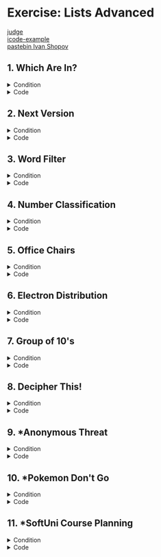 # Exercise: Lists Advanced

[judge](https://judge.softuni.org/Contests/1731/Lists-Advanced-Exercise) </br>
[icode-example](https://icode-example.ceo-py.eu/menu?language=Python&course=Fundamentals&module=Lists%20Advanced%20-%20Exercise) </br>
[pastebin Ivan Shopov](https://pastebin.com/4TgF7d7s) </br>

## 1. Which Are In?


<details><summary>Condition</summary>

You will be given two sequences of strings, separated by ", ". 
**Print a new list** containing only the strings from the **first input line**, 
which are **substrings** of **any string** in the **second input line**.

Example

| Input                                                       | Output                   |
|-------------------------------------------------------------|--------------------------|
| arp, live, strong</br>lively, alive, harp, sharp, armstrong | ['arp', 'live', 'strong' |
| tarp, mice, bull</br>lively, alive, harp, sharp, armstron   | [ ]                      |
   

</details>

<details> <summary>Code</summary>

```Python
list_one = input().split(", ")
list_two = input().split(", ")

result_list = list()

for n in list_one:
    for i in list_two:
        if n in i:
            result_list.append(n)
result_list = list(dict.fromkeys(result_list))
print(result_list)
```
whit function
```Python
words = input().split(", ")
check_if_words_are_in = input().split(", ")
list_with_checked_words = []


def which_are_in(string, check_strings):
    for word in string:
        for check_word in check_strings:
            if word in check_word:
                list_with_checked_words.append(word)
                break
    return list_with_checked_words


print(which_are_in(words, check_if_words_are_in))
```
solution of the task by Ivan Shopov
```Python
list_one, list_two = input().split(", "), input().split(", ")

result_list = list()
[result_list.append(n) for n in list_one for i in list_two if n in i]
result_list = list(dict.fromkeys(result_list))
print(result_list)
```

</details>

## 2. Next Version


<details><summary>Condition</summary>

You are fed up with changing the version of your software manually. Instead, you will create a little script that will make it for you.
You will be given a string representing the version of your software in the format: "{n1}.{n2}.{n3}". Your task is to print the next version. For example, if the current version is "1.3.4", the next version will be "1.3.5". 
The only rule is that the numbers cannot be greater than 9. If it happens, set the current number to 0 and increase the previous number. For more clarification, see the examples below. 
Note: there will be no case in which the first number will become greater than 9.

Example

| Input | Output |
|-------|--------|
| 1.2.3 | 1.2.4  |
| 1.3.9 | 1.4.0  |
| 3.9.9 | 4.0.0  |

</details>

<details> <summary>Code</summary>

The idea here is to turn it into an integer, add one, and turn it back into a list
```Python
version = int(input().replace('.', ''))
new_version = ".".join(str(version+1))
print(new_version)
```
The idea here is to loop by index, check for >9, add one, 
and carry the difference forward because the check starts from back to front
```Python
version = [int(digit) for digit in input().split(".")]
version[-1] += 1
for index in range(len(version) -1, 0, -1):
    if version[index] > 9:
        version[index] = 0
        version[index -1] += 1
print(".".join(str(digit) for digit in version))
```

```Python
program_version = [int(n) for n in input().split(".")]

new_version = program_version.copy()

if new_version[-1] + 1 > 9:
    new_version[1] = new_version[1] + 1
    new_version[2] = 0

else:
    new_version[2] = new_version[2] + 1

if new_version[1] + 1 > 10:
    new_version[0] = new_version[0] + 1
    new_version[1] = 0

print(f"{new_version[0]}.{new_version[1]}.{new_version[2]}")
```
</details>

## 3. Word Filter

<details><summary>Condition</summary>

Using **comprehension**, write a program that receives some **text**, separated by **space**, 
and takes only those words whose length is **even**. Print each word on a new line.

Example

| Input                    | Output                     |
|--------------------------|----------------------------|
| kiwi orange banana apple | kiwi</br>orange</br>banana |
| pizza cake pasta chips   | cake                       |

</details>

<details> <summary>Code</summary>

```Python
word_input = input().split(" ")
word_filter = [word for word in word_input if len(word) % 2 == 0]
""" print to new line whit for loop"""
# for w in word_filter:
#     print(w)
""" print to new line whit join method"""
print("\n".join(word_filter))
```
solution of the task by kumchovylcho
```Python
words = input().split()


def even_length(text):
    for word in text:
        if len(word) % 2 == 0:
            print(word)


even_length(words)
```
solution of the task by Ceo
```Python
[print(text) for text in input().split() if len(text) % 2 == 0]
```
</details>

## 4. Number Classification

<details><summary>Condition</summary>

Using a **list comprehension**, write a program that receives **numbers**, separated by comma and space **", "**, and prints all the **positive**, **negative**, **even**, and **odd** numbers on separate lines as shown below.

_Note: Zero is counted as a positive number_


Example

| Input                                     | Output                                                                                                                       |
|-------------------------------------------|------------------------------------------------------------------------------------------------------------------------------|
| 1, -2, 0, 5, 3, 4, -100, -20, 12, 19, -33 | Positive: 1, 0, 5, 3, 4, 12, 19</br>Negative: -2, -100, -20, -33</br>Even: -2, 0, 4, -100, -20, 12</br>Odd: 1, 5, 3, 19, -33 |
| 1, 2, 53, 2, 21	                          | Positive: 1, 2, 53, 2, 21</br>Negative:</br>Even: 2, 2</br>Odd: 1, 53, 21                                                    | 
    

</details>

<details> <summary>Code</summary>

```Python
def positive_numbers(positive):
    positive_num = [pos for pos in positive if pos >= 0]
    return positive_num


def negative_numbers(negative):
    negativ_num = [neg for neg in negative if neg < 0]
    return negativ_num


def even_numbers(even):
    even_num = [ev for ev in even if ev % 2 == 0]
    return even_num


def odd_numbers(odd):
    odd_list = [od for od in odd if od % 2 != 0]
    return odd_list


def number_classification(check_list):

    print(f"Positive: {', '.join(map(str, positive_numbers(check_list)))}")
    print(f"Negative: {', '.join(map(str, negative_numbers(check_list)))}")
    print(f"Even: {', '.join(map(str, even_numbers(check_list)))}")
    print(f"Odd: {', '.join(map(str, odd_numbers(check_list)))}")


check_list = list(map(int, input().split(", ")))
number_classification(check_list)
```
```Python
def positive_numbers(list_of_numbers):
    return ", ".join([number for number in list_of_numbers if int(number) >= 0])
 
 
def negative_numbers(list_of_numbers):
    return ", ".join([number for number in list_of_numbers if int(number) < 0])
 
 
def even_numbers(list_of_numbers):
    return ", ".join([number for number in list_of_numbers if int(number) % 2 == 0])
 
 
def odd_numbers(list_of_numbers):
    return ", ".join([number for number in list_of_numbers if int(number) % 2 != 0])
 
 
numbers = input().split(", ")
print(f"Positive: {positive_numbers(numbers)}")
print(f"Negative: {negative_numbers(numbers)}")
print(f"Even: {even_numbers(numbers)}")
print(f"Odd: {odd_numbers(numbers)}")
```
```Python
number_list = [int(n) for n in input().split(", ")]

negative = [number for number in number_list if number < 0]
positive = [number for number in number_list if number >= 0]

odd = [number for number in number_list if number % 2 != 0]
even = [number for number in number_list if number % 2 == 0]

print("Positive:", end=" ")
print(*positive, sep = ", ")
print("Negative:", end=" ")
print(*negative, sep = ", ")
print("Even:", end=" ")
print(*even, sep = ", ")
print("Odd:", end=" ")
print(*odd, sep = ", ")
```

</details>

## 5. Office Chairs


<details><summary>Condition</summary>

_You are a facility manager at a large business center. One of your responsibilities is to check 
if each conference room in the center has enough chairs for the visitors._

On the first line, you will be given an integer n representing **the number of rooms** in the business center. 
On the following **n lines** for each room, you will receive information about the chairs in the room and 
the number of **visitors**. Each **chair** will be presented with the char **"X"**. 
Next, there will be a **single space** and the number of visitors at the end. 
For example: **"XXXXX 4"** (**5 chairs** and **4 visitors**). 
Keep track of the free chairs:
* If there are not enough chairs in a specific room, print the following message: "{needed_chairs_in_room} more chairs needed in room {number_of_room}". The rooms start from 1.
* Otherwise, print: "Game On, {total_free_chairs} free chairs left".


Example

| Input                                        | Output                                                             |
|----------------------------------------------|--------------------------------------------------------------------|
| 4</br>XXXX 4</br>XX 1</br>XXXXXX 3</br>XXX 3 | Game On, 4 free chairs left                                        |
| 3</br>XXXXXXX 5</br>XXXX 5</br>XXXXXX 8</br> | 1 more chairs needed in room 2</br> 2 more chairs needed in room 3 |

</details>

<details> <summary>Code</summary>

```Python
rooms_number = int(input())
free_chairs = 0

for room in range(1, rooms_number + 1):
    chairs, visitors = input().split()
    chairs = len(chairs)  # брой на столовете
    visitors = int(visitors)  # брой на посетителите
    if chairs >= visitors:
        free_chairs += (chairs - visitors)
    else:
        need_chairs = visitors - chairs
        print(f"{need_chairs} more chairs needed in room {room}")
        free_chairs += (chairs - visitors)

if free_chairs >= 0:
    print(f"Game On, {free_chairs} free chairs left")
```

```Python
number_rooms = int(input())

enough_chairs = True
chairs_left = 0


def check_chairs(chairs, people, room_floor):
    if chairs < people:
        result = people - chairs
        global enough_chairs
        enough_chairs = False
        return print(f"{result} more chairs needed in room {room_floor}")
    else:
        global chairs_left
        chairs_left += chairs - people


for room in range(1, number_rooms + 1):
    room_input, chairs = input().split()
    check_chairs(len(room_input), int(chairs), room)

if enough_chairs:
    print(f"Game On, {chairs_left} free chairs left")
```

</details>

## 6. Electron Distribution


<details><summary>Condition</summary>

_You are a mad scientist, and you have decided to play with electron distribution among atom shells. 
The basic idea of electron distribution is that electrons should fill a shell until it holds the maximum number of electrons._

You will receive a single integer - the **number of electrons**. 
our task is to **fill shells until there are no more electrons left**. 
The rules for electron distribution are as follows:

* The maximum number of electrons in a shell can be 2n**2, where n is the **position** of a shell (starting from 1). 
For example, the maximum number of electrons in the 3rd shield can be 2\*3\**2 = 18.
* You should start **filling** the shells from the **first one** at the first position.
* If the electrons are enough to **fill** the first shell, the left **unoccupied electrons** should fill the following shell and so on.

In the end, **print a list with the filled shells.**

Example

| Input | Output         |
|-------|----------------|
| 10    | [2, 8]         |
| 44    | [2, 8, 18, 16] |

</details>

<details> <summary>Code</summary>

```Python
num = int(input())
shells = []
count = 1

while num > 0:
    fill_shells = min(2 * count ** 2, num) # uses the min() function to select the smaller value between 2 * count ** 2 and num.
    shells.append(fill_shells)
    num -= fill_shells
    count += 1

print(shells)
```
solution of the task by Ivan Shopov
```Python
number_of_electrons = int(input())
shells = []
for shell in range(1, number_of_electrons + 1):
    max_electrons_in_current_shell = 2 * shell ** 2
    if number_of_electrons >= max_electrons_in_current_shell:
        shells.append(max_electrons_in_current_shell)
        number_of_electrons -= max_electrons_in_current_shell
        if number_of_electrons == 0 :
            break
    else:
        shells.append(number_of_electrons)
        break
print(shells)
```
solution of the task by Ceo
```Python
number = int(input())
new_list = []
i = 0

while 0 < number:

    i += 1
    shell = 2 * i ** 2

    if number >= shell:
        new_list.append(shell)
        number -= shell
    else:
        new_list.append(number)
        number = 0

print(new_list)
```
solution of the task by Kumchovalcho
```Python
number = int(input())
n = 1
lst = []
while number > 0:
    electron = 2*n**2
    lst.append(min(number, electron))
    number -= lst[-1]
    n += 1
```
</details>

## 7. Group of 10's


<details><summary>Condition</summary>

Write a program that receives a sequence of numbers (a string containing integers separated by ", ") 
and prints the numbers sorted into lists of 10's in the format</br> **"Group of {group}'s: {list_of_numbers}**".
Examples:</br>
* The numbers 2, 8, 4, and 10 fall into the group of 10's.</br>
* The numbers 13, 19, 14, and 15 fall into the group of 20's.</br>
For more clarification, see the examples below.

Example

| Input                            | Output                                                                                                                                   |
|----------------------------------|------------------------------------------------------------------------------------------------------------------------------------------|
| 8, 12, 38, 3, 17, 19, 25, 35, 50 | 	Group of 10's: [8, 3]</br>Group of 20's: [12, 17, 19]</br>Group of 30's: [25]</br>Group of 40's: [38, 35]</br>Group of 50's: [50] 1.2.4 |
| 1, 3, 3, 4, 34, 35, 25, 21, 33   | Group of 10's: [1, 3, 3, 4]</br>Group of 20's: []</br>Group of 30's: [25, 21]</br>Group of 40's: [34, 35, 33]                            |

</details>

<details> <summary>Code</summary>

```Python
sequence = list(map(int, input().split(", ")))

max_sequence = max(sequence)

for group_start in range(1, max_sequence + 1, 10):
    group_end = group_start + 9
    group_numbers = [num for num in sequence if group_start <= num <= group_end]
    print(f"Group of {group_end}'s: {group_numbers}")
```
solution of the task by Ivan Shopov
```Python
numbers = [int(number) for number in input().split(", ")]
current_group = 10
while numbers:
    filtered_numbers_for_current_group = [number for number in numbers if number <= current_group]
    print(f"Group of {current_group}'s: {filtered_numbers_for_current_group}")
    current_group += 10
    numbers = [number for number in numbers if number not in filtered_numbers_for_current_group]
```
solution of the task by Ceo
```Python
number_list = [int(n) for n in input().split(", ")]

for n in range(1, 11):
    check_list = list()
    if len(number_list) != 0:
        [check_list.append(i) for i in number_list if i <= (n * 10)]
        [number_list.remove(o) for o in check_list]
        print(f"Group of {n * 10}'s: {check_list}")

```
solution of the task by Taner
```Python
numbers = [int(n) for n in input().split(", ")]
check_numbers = list()

for number in range(1, 10 + 1):
    check_numbers.clear()
    if len(numbers) != 0:
        for num in numbers:
            if int(num) <= number * 10:
                check_numbers.append(num)
        for d in check_numbers:
            numbers.remove(d)

        print(f"Group of {number * 10}'s: {check_numbers}")
```

</details>

## 8. Decipher This!


<details><summary>Condition</summary>

You are given a **secret message** you should **decipher**. 
To do that, you need to know that **in each word**:
* the second and the **last letter** are **switched** (e.g., Holle means Hello)
* the first letter is **replaced** by its **character code** (e.g., 72 means H)

Example

| Input               | Output         |
|---------------------|----------------|
| 72olle 103doo 100ya | Hello good day |
| 82yade 115te 103o   | Ready set go   |

    

</details>

<details> <summary>Code</summary>

```Python
message = input().split()
words, numbers = [], []

# Обхождаме всяка дума във входните данни
for word in message:
    # Инициализираме празни низове за числата и буквите
    num, let = "", ""

    for symbol in word:
        # Проверяваме дали символът е цифра или буква
        if symbol.isdigit():
            # Ако е цифра, добавяме я към низа за числата
            num += symbol
        else:
            # Ако е буква, добавяме я към низа за буквите
            let += symbol

    # Конвертираме числата в цяло число и ги добавяме към списъка с числата
    numbers.append(int(num))

    # Проверяваме дължината на низа за буквите и го променяме, ако не е с дължина 1
    if len(let) != 1:
        let = f"{let[-1]}{let[1:-1]}{let[0]}"

    # Добавяме променения низ за буквите към списъка с думите
    words.append(let)

# Обхождаме списъците с числа и думи паралелно и генерираме изхода
for numer, word in zip(numbers, words):
    print(f"{chr(numer)}{word}", end=" ")
```
solution of the task by Ceo
```Python
message = input().split()

words = []
for word in message:
    num, let = "", ""
    for symbol in word:
        if symbol.isdigit():
            num += symbol
        else:
            let += symbol
    if len(let) != 1:
        let = f"{let[-1]}{let[1:-1]}{let[0]}"
    words.append(f"{chr(int(num))}{let}")

print(*words, end=' ')
```
solution of the task by kumchovalcho
```Python
words = input().split()
result = []

for word in words:
    cur_word = list(word)

    char_code = []
    while cur_word[0].isdigit():
        char_code.append(cur_word.pop(0))

    cur_word.insert(0, chr(int("".join(char_code))))
    cur_word[1], cur_word[-1] = cur_word[-1], cur_word[1]

    result.append("".join(cur_word))

print(" ".join(result))
```

</details>

## 9. *Anonymous Threat


<details><summary>Condition</summary>

Anonymous has created a hyper cyber virus, which steals data from the CIA. The virus is known for its innovative and unbelievably clever merging and dividing data into partitions. As the lead security developer in the CIA, you have been tasked to analyze the software of the virus and observe its actions on the data. 
You will receive a single input line containing strings, separated by spaces. The strings may contain any ASCII character except whitespace. Then you will begin receiving commands in one of the following formats:

* merge {startIndex} {endIndex}
* divide {index} {partitions}

Every time you receive the merge command, you must merge all elements from the startIndex to the endIndex. In other words, you should concatenate them. 

**Example: {abc, def, ghi} -> merge 0 1 -> {abcdef, ghi}**

If any of the given indexes is out of the array, you must take only the range that is inside the array and merge it.
Every time you receive the divide command, you must divide the element at the given index into several small substrings with equal length. The count of the substrings should be equal to the given partitions. 

**Example: {abcdef, ghi, jkl} -> divide 0 3 -> {ab, cd, ef, ghi, jkl}**

If the string cannot be exactly divided into the given partitions, make all partitions except the last with equal lengths and make the last one - the longest. 

**Example: {abcd, efgh, ijkl} -> divide 0 3 -> {a, b, cd, efgh, ijkl}**

The input ends when you receive the command "3:1". At that point, you must print the resulting elements, joined by a space.

Input

* The first input line will contain the array of data.
* On the next several input lines, you will receive commands in the format specified above.
* The input ends when you receive the command "3:1".

Output

* As output, you must print a single line containing the elements of the array, joined by a space.



Example

| Input                                                                       | Output                             |
|-----------------------------------------------------------------------------|------------------------------------|
| Ivo Johny Tony Bony Mony</br>merge 0 3</br>merge 3 4</br>merge 0 3</br>3:1  | IvoJohnyTonyBonyMony               |
| abcd efgh ijkl mnop qrst uvwx yz</br>merge 4 10</br>divide 4 5</br>3:1</br> | abcd efgh ijkl mnop qr st uv wx yz |

    

</details>

<details> <summary>Code</summary>

```Python
main_string = input().split()
commands = input()

while commands != "3:1":
    command, start_index, end_index = [int(x) if x[-1].isdigit() else x for x in commands.split()]
    
    if command == "merge":
        if start_index < 0:
            start_index = 0
        if start_index < end_index:
            how_long = len(main_string)
            if end_index >= how_long:
                end_index = how_long - 1
            for num in range(start_index, end_index):
                main_string[start_index] += f"{main_string.pop(start_index + 1)}"
    
    elif command == "divide":
        index_ = start_index
        partitions = end_index
        if 0 <= index_ < len(main_string):
            how_long = len(main_string[index_])
            space_between = how_long // partitions
            string_to_change = main_string.pop(index_)
            result_ = []
            for x in range(partitions - 1):
                result_.append(string_to_change[:space_between])
                string_to_change = string_to_change[space_between:]
            result_.append(string_to_change)
            for x in result_[::-1]:
                main_string.insert(index_, x)
    
    commands = input()

print(" ".join(main_string))
```
solution of the task by Ceo
```Python
words = input().split()


def merge(start_index, end_index, words):
    current_merge = []
    all_in_one_string = ""
    if start_index < 0:
        start_index = 0
    elif start_index > len(words):
        start_index = len(words) - 2
    if end_index > len(words):
        end_index = len(words) - 1
    current_merge += words[start_index:end_index + 1]
    for word in current_merge:
        all_in_one_string += word
    del words[start_index:end_index + 1]
    words.insert(start_index, all_in_one_string)


def divide(divide_index, how_many_pieces, words):
    how_long = len(words[divide_index])
    space_between = how_long // how_many_pieces
    string_to_change = words.pop(divide_index)
    result_ = []
    for x in range(how_many_pieces - 1):
        result_.append(string_to_change[:space_between])
        string_to_change = string_to_change[space_between:]
    result_.append(string_to_change)
    for x in result_[::-1]:
        words.insert(divide_index, x)


command = input()
while command != "3:1":
    command = command.split()
    operation = command[0]
    if operation == "merge":
        merge(int(command[1]), int(command[2]), words)
    elif operation == "divide":
        divide(int(command[1]), int(command[2]), words)
    command = input()

print(*words)
```
</details>


## 10. *Pokemon Don't Go


<details><summary>Condition</summary>

_Ely likes to play Pokemon Go a lot. But Pokemon Go bankrupted… So the developers made Pokemon Don't Go out of depression. 
And so Ely now plays Pokemon Don't Go. In Pokemon Don't Go, when you walk to a certain pokemon, 
those closest to you naturally get further, and those further from you, get closer._

You will receive a **sequence of integers**, separated by **spaces** - the distances to the pokemon. 
Then you will begin **receiving integers**, which will **correspond** to **indexes** in **that sequence**.

When you **receive** an **index**, you must **remove** the **element** at that index from the **sequence** (as if you've captured the pokemon).
* You must **increase** the **value of all elements** in the sequence that are **less** or **equal** to the removed element with the value of the removed element.
* You must **decrease** the **value of all elements** in the sequence that are **greater** than the removed element with the value of the removed element.
If the **given index is less than 0, remove the first element of the sequence**, and **copy** the last element to its place.
If the **given index is greater than the last index of the sequence**, _remove the last element from the sequence,_ and **copy the first element to its place**.

The **increasing** and **decreasing** elements should also be done in these cases. The **element** whose value you should use is the removed element.
The program ends when the sequence has no elements (there are no pokemon left for Ely to catch).

Input
* On the **first line** of input, you will receive a **sequence of integers, separated by spaces**.
* On the **next several** lines, you will receive **integers** - the **indexes**.

Output
* When the program ends, you must print the **summed value** of **all removed elements**.

Constraints
* •	The input data will consist **only** of **valid integers** in **the range [-2.147.483.648…2.147.483.647]**.


Example

| Input                                                | Output |
|------------------------------------------------------|--------|
| 4 5 3</br>1</br>1</br>0                              | 14     |
| 5 10 6 3 5</br>2</br>4</br>1</br>1</br>3</br>0</br>0 | 51     |
    

</details>

<details> <summary>Code</summary>

```Python
pokemons = [int(n) for n in input().split()]
sum_of_captures_pokemons = []


def capture_pokemons(index, pokemons):
    first_element = int(pokemons[0])
    last_element = int(pokemons[-1])
    if index < 0:
        sum_of_captures_pokemons.append(first_element)  # appends the first element
        del pokemons[0]                     # deletes element at current_index 0
        pokemons.insert(0, last_element)    # puts last element to current_index 0

    elif index > len(pokemons) - 1:
        sum_of_captures_pokemons.append(last_element)  # appends the last element
        del pokemons[-1]                    # deletes element at current_index -1
        pokemons.insert(len(pokemons), first_element)  # puts first element at current_index -1

    if 0 <= index < len(pokemons):
        if index == len(pokemons):
            sum_of_captures_pokemons.append(pokemons[index - 1])
            del pokemons[index - 1]
        else:
            sum_of_captures_pokemons.append(pokemons[index])
            del pokemons[index]

    for counter, number in enumerate(pokemons):
        if number <= sum_of_captures_pokemons[-1]:
            pokemons[counter] = number + sum_of_captures_pokemons[-1]
        elif number > sum_of_captures_pokemons[-1]:
            pokemons[counter] = number - sum_of_captures_pokemons[-1]


while len(pokemons) > 0:
    current_position = int(input())
    capture_pokemons(current_position, pokemons)

print(sum(sum_of_captures_pokemons))
```
solution of the task by Ivan Shopov
```Python
distance = [int(number) for number in input().split()]
sum_of_removed_elements = 0
while distance: # while len(distance) > 0
    index = int(input())
    removed_element = 0
    if index < 0:
        removed_element = distance[0]
        distance[0] = distance[-1]
    elif index >= len(distance):
        removed_element = distance[-1]
        distance[-1] = distance[0]
    else:  # Index is valid
        removed_element = distance.pop(index)
    sum_of_removed_elements += removed_element
    for manipulating_index in range(len(distance)):
        if distance[manipulating_index] <= removed_element:
            distance[manipulating_index] += removed_element
        else:  # distance_list[manipulating_index] > removed_element
            distance[manipulating_index] -= removed_element
print(sum_of_removed_elements)
```
solution of the task by Ceo
```Python
distance_to_pokemon = [int(x) for x in input().split()]

result_ = []


while distance_to_pokemon:
    index_ = int(input())
    captured_pokemon = ""
    if index_ < 0:
        captured_pokemon = distance_to_pokemon.pop(0)
        distance_to_pokemon.insert(0, distance_to_pokemon[-1])
    elif index_ >= len(distance_to_pokemon):
        captured_pokemon = distance_to_pokemon.pop(-1)
        distance_to_pokemon.append(distance_to_pokemon[0])
    if not captured_pokemon:
        captured_pokemon = distance_to_pokemon.pop(index_)
    result_.append(captured_pokemon)
    for pos, pokemon in enumerate(distance_to_pokemon):
        if pokemon <= captured_pokemon:
            distance_to_pokemon[pos] += captured_pokemon
        else:
            distance_to_pokemon[pos] -= captured_pokemon

print(sum(result_))
```
</details>

##  11. *SoftUni Course Planning


<details><summary>Condition</summary>

Help plan the next Programming Fundamentals course by keeping track of the lessons that will be included in the course and all the exercises for the lessons. 
Before the course starts, there are some changes to be made. 
On the first input line, you will receive the initial schedule of lessons and exercises that will be part of the next course, separated by a comma and a space ", ". 
Until you receive the "course start" command, you will be given some commands to modify the course schedule. 

The possible commands are:
* "**Add:{lessonTitle}" - add the lesson to the end** of the schedule if it does not exist.
* "**Insert:{lessonTitle}:{index}" - insert the lesson to the given inde**x, if it does not exist.
* "**Remove:{lessonTitle}" - remove the lesson**, if it exists.
* "**Swap:{lessonTitle}:{lessonTitle}" - swap the position** of the two lessons if they exist.
* "**Exercise:{lessonTitle}" - add Exercise in the schedule right after the lesson index**, if the lesson exists and there is no exercise already, in the following format "{lessonTitle}-Exercise". 
 
If the lesson doesn't exist, add the lesson at the end of the course schedule, followed by the Exercise.
 
**Note: Each time you Swap or Remove a lesson, you should do the same with the Exercises, if there are any following the lessons.**


Example

| Input | Output |
|-------|--------|
| Data Types, Objects, Lists</br>Add:Databases</br>Insert:Arrays:0</br>Remove:Lists</br>course start | 1.Arrays</br>2.Data Types</br>3.Objects</br>4.Databases</br>|
| Arrays, Lists, Methods</br>Swap:Arrays:Methods</br>Exercise:Databases</br>Swap:Lists:Databases</br>Insert:Arrays:0</br>course start</br>|1.Methods</br>2.Databases</br>3.Databases-Exercise</br>4.Arrays</br>5.Lists|
    

</details>

<details> <summary>Code</summary>

```Python
input_schedule = input().split(", ")
new_schedule = input_schedule.copy()

command = input()
while command != "course start":
    command = command.split(":")
    operation = command[0]
    lesson_title = command[1]
    
    if operation == "Add":
        if lesson_title not in new_schedule:
            new_schedule.append(lesson_title)
    elif operation == "Insert":
        index = int(command[2])
        if lesson_title not in new_schedule:
            new_schedule.insert(index, lesson_title)
    elif operation == "Remove":
        if lesson_title in new_schedule:
            new_schedule.remove(lesson_title)
            if f"{lesson_title}-Exercise" in new_schedule:
                new_schedule.remove(f"{lesson_title}-Exercise")
    elif operation == "Swap":
        lesson_title_2 = command[2]
        if lesson_title in new_schedule and lesson_title_2 in new_schedule:
            first_lesson = new_schedule.index(lesson_title)
            second_lesson = new_schedule.index(lesson_title_2)
            new_schedule[first_lesson], new_schedule[second_lesson] = new_schedule[second_lesson], new_schedule[first_lesson]
            
            if f"{lesson_title_2}-Exercise" in new_schedule:
                index_of_lesson_2 = new_schedule.index(lesson_title_2) + 1
                new_schedule.insert(index_of_lesson_2, f"{lesson_title_2}-Exercise")
                new_schedule.pop(new_schedule.index(f"{lesson_title_2}-Exercise", new_schedule.index(f"{lesson_title_2}-Exercise") + 1))
            
            if f"{lesson_title}-Exercise" in new_schedule:
                index_of_lesson_1 = new_schedule.index(lesson_title) + 1
                new_schedule.insert(index_of_lesson_1, f"{lesson_title}-Exercise")
                new_schedule.pop(new_schedule.index(f"{lesson_title}-Exercise", new_schedule.index(f"{lesson_title}-Exercise") + 1))
    elif operation == "Exercise":
        if lesson_title in new_schedule:
            if f"{lesson_title}-Exercise" not in new_schedule:
                current_lesson_index = new_schedule.index(lesson_title) + 1
                new_schedule.insert(current_lesson_index, f"{lesson_title}-Exercise")
        elif lesson_title not in new_schedule:
            new_schedule.append(lesson_title)
            new_schedule.append(f"{lesson_title}-Exercise")
    
    command = input()

for count, lesson in enumerate(new_schedule, 1):
    print(f"{count}.{lesson}")
```
same with Function
```Python
input_schedule = input().split(", ")
new_schedule = input_schedule.copy()


def add(lesson_tittle):
    if lesson_tittle not in new_schedule:
        new_schedule.append(lesson_tittle)


def insert(lesson_tittle, index_to_position):
    if lesson_tittle not in new_schedule:
        new_schedule.insert(index_to_position, lesson_tittle)


def remove(lesson_tittle):
    if lesson_tittle in new_schedule:
        new_schedule.remove(lesson_tittle)
    if f"{lesson_tittle}-Exercise" in new_schedule:
        new_schedule.remove(f"{lesson_tittle}-Exercise")


def swap(lesson_1, lesson_2):
    if lesson_1 in new_schedule and lesson_2 in new_schedule:
        first_lesson = new_schedule.index(lesson_1)
        second_lesson = new_schedule.index(lesson_2)
        new_schedule[first_lesson], new_schedule[second_lesson] = new_schedule[second_lesson], new_schedule[
            first_lesson]
        if lesson_2 and f"{lesson_2}-Exercise" in new_schedule:
            index_of_lesson_2 = new_schedule.index(lesson_2) + 1
            new_schedule.insert(index_of_lesson_2, f"{lesson_2}-Exercise")
            new_schedule.pop(new_schedule.index(f"{lesson_2}-Exercise", new_schedule.index(f"{lesson_2}-Exercise") + 1))
        if lesson_1 and f"{lesson_1}-Exercise" in new_schedule:
            index_of_lesson_1 = new_schedule.index(lesson_1) + 1
            new_schedule.insert(index_of_lesson_1, f"{lesson_1}-Exercise")
            new_schedule.pop(new_schedule.index(f"{lesson_1}-Exercise", new_schedule.index(f"{lesson_1}-Exercise") + 1))


def exercise(lesson_title):
    if lesson_title in new_schedule:
        if f"{lesson_title}-Exercise" not in new_schedule:
            current_lesson_index = new_schedule.index(lesson_title) + 1
            new_schedule.insert(current_lesson_index, f"{lesson_title}-Exercise")
    elif lesson_title not in new_schedule:
        new_schedule.append(lesson_title)
        new_schedule.append(f"{lesson_title}-Exercise")


command = input()
while command != "course start":
    command = command.split(":")
    operation = command[0]
    lesson_title = command[1]
    if operation == "Add":
        add(lesson_title)
    elif operation == "Insert":
        index = int(command[2])
        insert(lesson_title, index)
    elif operation == "Remove":
        remove(lesson_title)
    elif operation == "Swap":
        lesson_title_1 = command[1]
        lesson_title_2 = command[2]
        swap(lesson_title_1, lesson_title_2)
    elif operation == "Exercise":
        exercise(lesson_title)
    command = input()

for count, lesson in enumerate(new_schedule, 1):
    print(f"{count}.{lesson}")
```
solution of the task by Ceo
```Python
schedule_of_lessons = input().split(", ")


def check_for_exercise(find_index: int) -> bool:
    try:
        return "Exercise" in schedule_of_lessons[find_index + 1]
    except IndexError:
        return


def add_lesson(lesson_title: str) -> None:
    if lesson_title not in schedule_of_lessons:
        schedule_of_lessons.append(lesson_title)


def insert_lesson(lesson_title: str, index: int) -> None:
    if lesson_title not in schedule_of_lessons:
        schedule_of_lessons.insert(index, lesson_title)


def remove_lesson(lesson_title: str) -> None:
    if lesson_title in schedule_of_lessons:
        find_index = schedule_of_lessons.index(lesson_title)
        if check_for_exercise(find_index):
            del schedule_of_lessons[find_index]
        del schedule_of_lessons[find_index]


def swap_lesson(lesson_title: str, lesson_title_swap: str) -> None:
    if lesson_title in schedule_of_lessons and lesson_title_swap in schedule_of_lessons:
        index_lesson_one = schedule_of_lessons.index(lesson_title)
        index_lesson_two = schedule_of_lessons.index(lesson_title_swap)
        schedule_of_lessons[index_lesson_one], schedule_of_lessons[index_lesson_two] = \
            schedule_of_lessons[index_lesson_two], schedule_of_lessons[index_lesson_one]
        if check_for_exercise(index_lesson_one):
            schedule_of_lessons.insert(index_lesson_two + 1, schedule_of_lessons.pop(index_lesson_one + 1))
        if check_for_exercise(index_lesson_two):
            schedule_of_lessons.insert(index_lesson_one + 1, schedule_of_lessons.pop(index_lesson_two + 1))


def exercise_lesson(lesson_title: str) -> bool:
    if lesson_title in schedule_of_lessons:
        find_index = schedule_of_lessons.index(lesson_title)
        if not check_for_exercise(find_index):
            schedule_of_lessons.insert(find_index + 1, f"{lesson_title}-Exercise")
    elif lesson_title not in schedule_of_lessons:
        schedule_of_lessons.append(lesson_title)
        schedule_of_lessons.append(f"{lesson_title}-Exercise")


commands = {
    "Add": add_lesson,
    "Insert": insert_lesson,
    "Remove": remove_lesson,
    "Swap": swap_lesson,
    "Exercise": exercise_lesson
}

command = input()

while command != "course start":
    command_type, *info = [int(x) if x.isdigit() else x for x in command.split(":")]
    commands[command_type](*info)
    command = input()

for pos, lesson in enumerate(schedule_of_lessons, 1):
    print(f"{pos}.{lesson}")
```



</details>